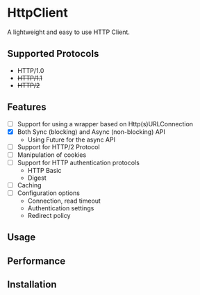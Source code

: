 # HttpClient
A lightweight and easy to use HTTP Client.

## Supported Protocols
- HTTP/1.0
- ~~HTTP/1.1~~
- ~~HTTP/2~~

## Features
* [ ] Support for using a wrapper based on Http(s)URLConnection
* [x] Both Sync (blocking) and Async (non-blocking) API
  - Using Future for the async API
* [ ] Support for HTTP/2 Protocol
* [ ] Manipulation of cookies
* [ ] Support for HTTP authentication protocols
  - HTTP Basic
  - Digest
* [ ] Caching
* [ ] Configuration options
  - Connection, read timeout
  - Authentication settings
  - Redirect policy
  
## Usage

## Performance

## Installation
